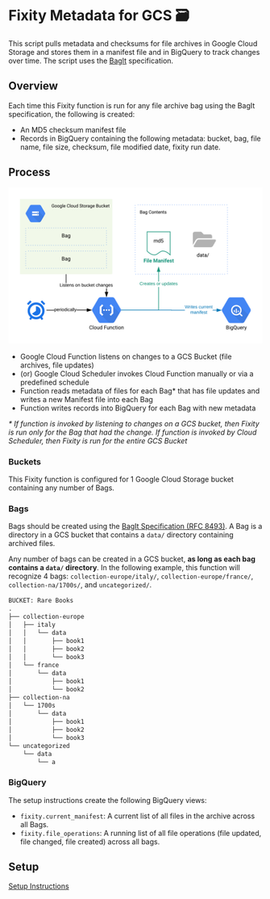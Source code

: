 # Fixity Metadata for GCS 🗃
This script pulls metadata and checksums for file archives in Google Cloud Storage and stores them in a manifest file and in BigQuery to track changes over time. The script uses the [BagIt](https://tools.ietf.org/html/rfc8493) specification.

## Overview
Each time this Fixity function is run for any file archive bag using the BagIt specification, the following is created:
- An MD5 checksum manifest file
- Records in BigQuery containing the following metadata: bucket, bag, file name, file size, checksum, file modified date, fixity run date.

## Process
![Fixity Process Diagram](./docs/images/process-diagram.png)

* Google Cloud Function listens on changes to a GCS Bucket (file archives, file updates)
* (or) Google Cloud Scheduler invokes Cloud Function manually or via a predefined schedule
* Function reads metadata of files for each Bag* that has file updates and writes a new Manifest file into each Bag
* Function writes records into BigQuery for each Bag with new metadata

_* If function is invoked by listening to changes on a GCS bucket, then Fixity is run only for the Bag that had the change. If function is invoked by Cloud Scheduler, then Fixity is run for the entire GCS Bucket_

### Buckets
This Fixity function is configured for 1 Google Cloud Storage bucket containing any number of Bags.

### Bags
Bags should be created using the [BagIt Specification (RFC 8493)](https://tools.ietf.org/html/rfc8493). A Bag is a directory in a GCS bucket that contains a `data/` directory containing archived files. 

Any number of bags can be created in a GCS bucket, **as long as each bag contains a `data/` directory**. In the following example, this function will recognize 4 bags: `collection-europe/italy/`, `collection-europe/france/`, `collection-na/1700s/`, and `uncategorized/`.
```
BUCKET: Rare Books
.
├── collection-europe
│   ├── italy
│   │   └── data
│   │       ├── book1
│   │       ├── book2
│   │       └── book3
│   └── france
│       └── data
│           ├── book1
│           └── book2
├── collection-na
│   └── 1700s
│       └── data
│           ├── book1
│           ├── book2
│           └── book3
└── uncategorized
    └── data
        └── a
```
### BigQuery
The setup instructions create the following BigQuery views:
- `fixity.current_manifest`: A current list of all files in the archive across all Bags.
- `fixity.file_operations`: A running list of all file operations (file updated, file changed, file created) across all bags.

## Setup
[Setup Instructions](./docs/setup.md)
